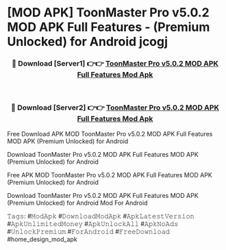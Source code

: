 # [MOD APK] ToonMaster Pro v5.0.2 MOD APK Full Features - (Premium Unlocked) for Android jcogj



<div align="center">
<h3>🔴 Download [Server1] 👉👉 <a href="https://momento.my/?title=ToonMaster_Pro_v5.0.2_MOD_APK_Full_Features">ToonMaster Pro v5.0.2 MOD APK Full Features Mod Apk</a></h3><br>

<h3>🔴 Download [Server2] 👉👉 <a href="https://momento.my/?title=ToonMaster_Pro_v5.0.2_MOD_APK_Full_Features">ToonMaster Pro v5.0.2 MOD APK Full Features Mod Apk</a></h3>
</div>



Free Download APK MOD ToonMaster Pro v5.0.2 MOD APK Full Features MOD APK (Premium Unlocked) for Android

Download ToonMaster Pro v5.0.2 MOD APK Full Features MOD APK (Premium Unlocked) for Android

Free APK MOD ToonMaster Pro v5.0.2 MOD APK Full Features MOD APK (Premium Unlocked) for Android

Download ToonMaster Pro v5.0.2 MOD APK Full Features MOD APK (Premium Unlocked) for Android Mod For Android

𝚃𝚊𝚐𝚜: #𝙼𝚘𝚍𝙰𝚙𝚔 #𝙳𝚘𝚠𝚗𝚕𝚘𝚊𝚍𝙼𝚘𝚍𝙰𝚙𝚔 #𝙰𝚙𝚔𝙻𝚊𝚝𝚎𝚜𝚝𝚅𝚎𝚛𝚜𝚒𝚘𝚗 #𝙰𝚙𝚔𝚄𝚗𝚕𝚒𝚖𝚒𝚝𝚎𝚍𝙼𝚘𝚗𝚎𝚢 #𝙰𝚙𝚔𝚄𝚗𝚕𝚘𝚌𝚔𝙰𝚕𝚕 #𝙰𝚙𝚔𝙽𝚘𝙰𝚍𝚜 #𝚄𝚗𝚕𝚘𝚌𝚔𝙿𝚛𝚎𝚖𝚒𝚞𝚖 #𝙵𝚘𝚛𝙰𝚗𝚍𝚛𝚘𝚒𝚍 #𝙵𝚛𝚎𝚎𝙳𝚘𝚠𝚗𝚕𝚘𝚊𝚍 #home_design_mod_apk

